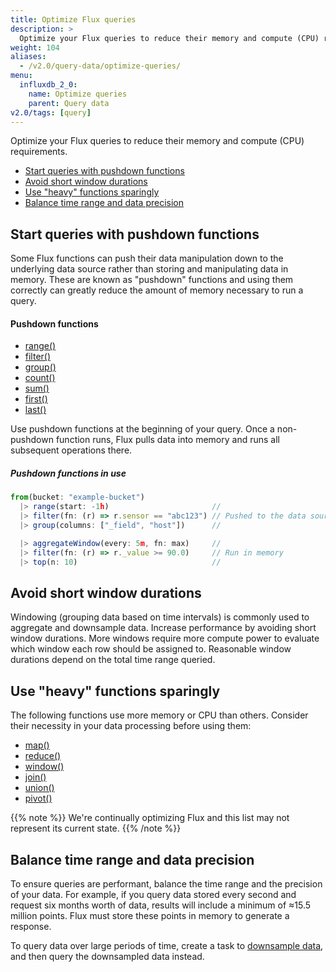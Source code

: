 ```yaml
---
title: Optimize Flux queries
description: >
  Optimize your Flux queries to reduce their memory and compute (CPU) requirements.
weight: 104
aliases:
  - /v2.0/query-data/optimize-queries/
menu:
  influxdb_2_0:
    name: Optimize queries
    parent: Query data
v2.0/tags: [query]
---
```


Optimize your Flux queries to reduce their memory and compute (CPU) requirements.

- [Start queries with pushdown functions](#start-queries-with-pushdown-functions)
- [Avoid short window durations](#avoid-short-window-durations)
- [Use "heavy" functions sparingly](#use-heavy-functions-sparingly)
- [Balance time range and data precision](#balance-time-range-and-data-precision)

## Start queries with pushdown functions
Some Flux functions can push their data manipulation down to the underlying
data source rather than storing and manipulating data in memory.
These are known as "pushdown" functions and using them correctly can greatly
reduce the amount of memory necessary to run a query.

#### Pushdown functions
- [range()](/v2.0/reference/flux/stdlib/built-in/transformations/range/)
- [filter()](/v2.0/reference/flux/stdlib/built-in/transformations/filter/)
- [group()](/v2.0/reference/flux/stdlib/built-in/transformations/group/)
- [count()](/v2.0/reference/flux/stdlib/built-in/transformations/aggregates/count/)
- [sum()](/v2.0/reference/flux/stdlib/built-in/transformations/aggregates/sum/)
- [first()](/v2.0/reference/flux/stdlib/built-in/transformations/selectors/first/)
- [last()](/v2.0/reference/flux/stdlib/built-in/transformations/selectors/last/)

Use pushdown functions at the beginning of your query.
Once a non-pushdown function runs, Flux pulls data into memory and runs all
subsequent operations there.

##### Pushdown functions in use
```js
from(bucket: "example-bucket")
  |> range(start: -1h)                       //
  |> filter(fn: (r) => r.sensor == "abc123") // Pushed to the data source
  |> group(columns: ["_field", "host"])      //

  |> aggregateWindow(every: 5m, fn: max)     //
  |> filter(fn: (r) => r._value >= 90.0)     // Run in memory
  |> top(n: 10)                              //
```

## Avoid short window durations
Windowing (grouping data based on time intervals) is commonly used to aggregate and downsample data.
Increase performance by avoiding short window durations.
More windows require more compute power to evaluate which window each row should be assigned to.
Reasonable window durations depend on the total time range queried.

## Use "heavy" functions sparingly
The following functions use more memory or CPU than others.
Consider their necessity in your data processing before using them:

- [map()](/v2.0/reference/flux/stdlib/built-in/transformations/map/)
- [reduce()](/v2.0/reference/flux/stdlib/built-in/transformations/aggregates/reduce/)
- [window()](/v2.0/reference/flux/stdlib/built-in/transformations/window/)
- [join()](/v2.0/reference/flux/stdlib/built-in/transformations/join/)
- [union()](/v2.0/reference/flux/stdlib/built-in/transformations/union/)
- [pivot()](/v2.0/reference/flux/stdlib/built-in/transformations/pivot/)

{{% note %}}
We're continually optimizing Flux and this list may not represent its current state.
{{% /note %}}

## Balance time range and data precision
To ensure queries are performant, balance the time range and the precision of your data.
For example, if you query data stored every second and request six months worth of data,
results will include a minimum of ≈15.5 million points.
Flux must store these points in memory to generate a response.

To query data over large periods of time, create a task to [downsample data](/v2.0/process-data/common-tasks/downsample-data/), and then query the downsampled data instead.
